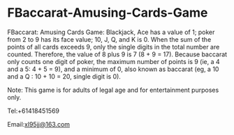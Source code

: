 # FBaccarat-Amusing-Cards-Game

FBaccarat: Amusing Cards Game: Blackjack, Ace has a value of 1; poker from 2 to 9 has its face value; 10, J, Q, and K is 0. When the sum of the points of all cards exceeds 9, only the single digits in the total number are counted. Therefore, the value of 8 plus 9 is 7 (8 + 9 = 17). Because baccarat only counts one digit of poker, the maximum number of points is 9 (ie, a 4 and a 5: 4 + 5 = 9), and a minimum of 0, also known as baccarat (eg, a 10 and a Q : 10 + 10 = 20, single digit is 0).

Note: This game is for adults of legal age and for entertainment purposes only.

Tel:+61418451569

Email:xl95jj@163.com
